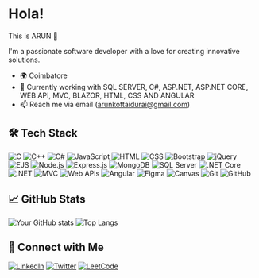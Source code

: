 # Hola! 

This is ARUN 👋

I'm a passionate software developer with a love for creating innovative solutions.




- 🌍 Coimbatore
- 🌱 Currently working with SQL SERVER, C#, ASP.NET, ASP.NET CORE, WEB API, MVC, BLAZOR, HTML, CSS AND ANGULAR
- 📫 Reach me via email (arunkottaidurai@gmail.com)
  

## 🛠️ Tech Stack

![C](https://img.shields.io/badge/C-A8B9CC?style=for-the-badge&logo=c&logoColor=white)
![C++](https://img.shields.io/badge/C++-00599C?style=for-the-badge&logo=cplusplus&logoColor=white)
![C#](https://img.shields.io/badge/C%23-239120?style=for-the-badge&logo=csharp&logoColor=white)
![JavaScript](https://img.shields.io/badge/JavaScript-F7DF1E?style=for-the-badge&logo=javascript&logoColor=black)
![HTML](https://img.shields.io/badge/HTML5-E34F26?style=for-the-badge&logo=html5&logoColor=white)
![CSS](https://img.shields.io/badge/CSS3-1572B6?style=for-the-badge&logo=css3&logoColor=white)
![Bootstrap](https://img.shields.io/badge/Bootstrap-563D7C?style=for-the-badge&logo=bootstrap&logoColor=white)
![jQuery](https://img.shields.io/badge/jQuery-0769AD?style=for-the-badge&logo=jquery&logoColor=white)
![EJS](https://img.shields.io/badge/EJS-8A2BE2?style=for-the-badge&logo=ejs&logoColor=white)
![Node.js](https://img.shields.io/badge/Node.js-339933?style=for-the-badge&logo=nodedotjs&logoColor=white)
![Express.js](https://img.shields.io/badge/Express.js-000000?style=for-the-badge&logo=express&logoColor=white)
![MongoDB](https://img.shields.io/badge/MongoDB-47A248?style=for-the-badge&logo=mongodb&logoColor=white)
![SQL Server](https://img.shields.io/badge/SQL%20Server-CC2927?style=for-the-badge&logo=microsoftsqlserver&logoColor=white)
![.NET Core](https://img.shields.io/badge/.NET%20Core-512BD4?style=for-the-badge&logo=.net&logoColor=white)
![.NET](https://img.shields.io/badge/.NET-512BD4?style=for-the-badge&logo=.net&logoColor=white)
![MVC](https://img.shields.io/badge/MVC-5C2D91?style=for-the-badge&logo=aspnet&logoColor=white)
![Web APIs](https://img.shields.io/badge/Web%20APIs-5C2D91?style=for-the-badge&logo=aspnet&logoColor=white)
![Angular](https://img.shields.io/badge/Angular-DD0031?style=for-the-badge&logo=angular&logoColor=white)
![Figma](https://img.shields.io/badge/Figma-F24E1E?style=for-the-badge&logo=figma&logoColor=white)
![Canvas](https://img.shields.io/badge/Canvas-FF7139?style=for-the-badge&logo=canvas&logoColor=white)
![Git](https://img.shields.io/badge/Git-F05032?style=for-the-badge&logo=git&logoColor=white)
![GitHub](https://img.shields.io/badge/GitHub-181717?style=for-the-badge&logo=github&logoColor=white)


## 📈 GitHub Stats

![Your GitHub stats](https://github-readme-stats.vercel.app/api?username=ARUN-DURAI&show_icons=true&theme=radical)
![Top Langs](https://github-readme-stats.vercel.app/api/top-langs/?username=ARUN-DURAI&layout=compact&theme=radical)


## 🤝 Connect with Me

[![LinkedIn](https://img.shields.io/badge/LinkedIn-blue?style=for-the-badge&logo=linkedin&logoColor=white)](https://www.linkedin.com/in/arun-kottaidurai-387927210/)
[![Twitter](https://img.shields.io/badge/Twitter-1DA1F2?style=for-the-badge&logo=twitter&logoColor=white)](https://twitter.com/yourprofile)
[![LeetCode](https://img.shields.io/badge/LeetCode-FFA116?style=for-the-badge&logo=leetcode&logoColor=black)](https://leetcode.com/u/arun_durai)












